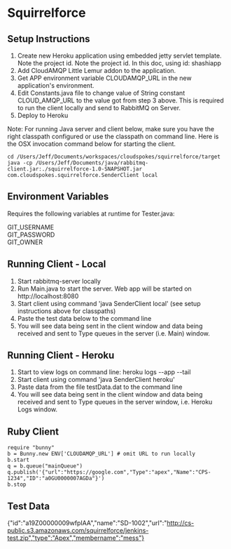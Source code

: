 # Squirrelforce

## Setup Instructions

1. Create new Heroku application using embedded jetty servlet template. Note the project id. 
Note the project id. In this doc, using id: shashiapp
2. Add CloudAMQP Little Lemur addon to the application. 
3. Get APP environment variable CLOUDAMQP_URL in the new application's environment. 
4. Edit Constants.java file to change value of String constant CLOUD_AMQP_URL to the value got from step 3 above. 
This is required to run the client locally and send to RabbitMQ on Server.
5. Deploy to Heroku 

Note: For running Java server and client below, make sure you have the right classpath configured 
or use the classpath on command line. Here is the OSX invocation command below for starting the client. 

	cd /Users/Jeff/Documents/workspaces/cloudspokes/squirrelforce/target
	java -cp /Users/Jeff/Documents/java/rabbitmq-client.jar:./squirrelforce-1.0-SNAPSHOT.jar com.cloudspokes.squirrelforce.SenderClient local

## Environment Variables

Requires the following variables at runtime for Tester.java:

GIT_USERNAME  
GIT_PASSWORD  
GIT_OWNER  

## Running Client - Local

1. Start rabbitmq-server locally
2. Run Main.java to start the server. Web app will be started on http://localhost:8080
3. Start client using command 'java SenderClient local' (see setup instructions above for classpaths)
4. Paste the test data below to the command line
5. You will see data being sent in the client window and data being received and sent to Type queues in the server (i.e. Main) window. 

## Running Client - Heroku

1. Start to view logs on command line: heroku logs --app <yourapp> --tail
2. Start client using command 'java SenderClient heroku'
3. Paste data from the file testData.dat to the command line
4. You will see data being sent in the client window and data being received and sent to Type queues in the server window, i.e. Heroku Logs window.

## Ruby Client

	require "bunny"
	b = Bunny.new ENV['CLOUDAMQP_URL'] # omit URL to run locally
	b.start
	q = b.queue("mainQueue")
	q.publish('{"url":"https://google.com","Type":"apex","Name":"CPS-1234","ID":"a0GU0000007AGDa"}')
	b.stop


## Test Data

{"id":"a19Z00000009wfpIAA","name":"SD-1002","url":"http://cs-public.s3.amazonaws.com/squirrelforce/jenkins-test.zip","type":"Apex","membername":"mess"}
